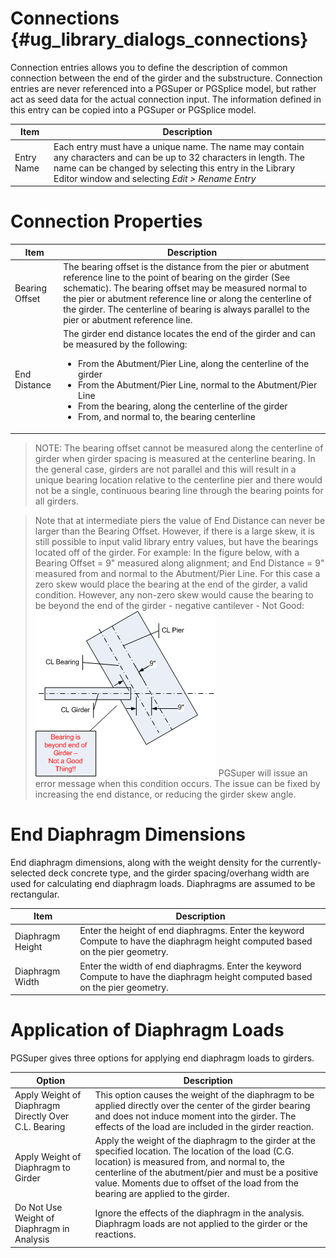 Connections {#ug_library_dialogs_connections}
==============================================
Connection entries allows you to define the description of common connection between the end of the girder and the substructure. Connection entries are never referenced into a PGSuper or PGSplice model, but rather act as seed data for the actual connection input. The information defined in this entry can be copied into a PGSuper or PGSplice model.

Item | Description
----|------
Entry Name | Each entry must have a unique name. The name may contain any characters and can be up to 32 characters in length. The name can be changed by selecting this entry in the Library Editor window and selecting *Edit > Rename Entry*

Connection Properties
=====================
Item | Description
----|------
Bearing Offset | The bearing offset is the distance from the pier or abutment reference line to the point of bearing on the girder (See schematic). The bearing offset may be measured normal to the pier or abutment reference line or along the centerline of the girder. The centerline of bearing is always parallel to the pier or abutment reference line.
End Distance | The girder end distance locates the end of the girder and can be measured by the following: <ul><li>From the Abutment/Pier Line, along the centerline of the girder</li><li>From the Abutment/Pier Line, normal to the Abutment/Pier Line</li><li>From the bearing, along the centerline of the girder</li><li>From, and normal to, the bearing centerline</li></ul>

> NOTE: The bearing offset cannot be measured along the centerline of girder when girder spacing is measured at the centerline bearing. In the general case, girders are not parallel and this will result in a unique bearing location relative to the centerline pier and there would not be a single, continuous bearing line through the bearing points for all girders.


> Note that at intermediate piers the value of End Distance can never be larger than the Bearing Offset. However, if there is a large skew, it is still possible to input valid library entry values, but have the bearings located off of the girder. For example: In the figure below, with a Bearing Offset = 9" measured along alignment; and End Distance = 9" measured from and normal to the Abutment/Pier Line. For this case a zero skew would place the bearing at the end of the girder, a valid condition. However, any non-zero skew would cause the bearing to be beyond the end of the girder - negative cantilever - Not Good:
> ![](BearingEndDistanceError.gif)
> PGSuper will issue an error message when this condition occurs. The issue can be fixed by increasing the end distance, or reducing the girder skew angle.


End Diaphragm Dimensions
========================
End diaphragm dimensions, along with the weight density for the currently-selected deck concrete type, and the girder spacing/overhang width are used for calculating end diaphragm loads. Diaphragms are assumed to be rectangular.

Item | Description
----|------
Diaphragm Height | Enter the height of end diaphragms. Enter the keyword Compute to have the diaphragm height computed based on the pier geometry.
Diaphragm Width | Enter the width of end diaphragms. Enter the keyword Compute to have the diaphragm height computed based on the pier geometry.

Application of Diaphragm Loads
================================
PGSuper gives three options for applying end diaphragm loads to girders.

Option | Description
----|------
Apply Weight of Diaphragm Directly Over C.L. Bearing | This option causes the weight of the diaphragm to be applied directly over the center of the girder bearing and does not induce moment into the girder. The effects of the load are included in the girder reaction.
Apply Weight of Diaphragm to Girder | Apply the weight of the diaphragm to the girder at the specified location. The location of the load (C.G. location) is measured from, and normal to, the centerline of the abutment/pier and must be a positive value. Moments due to offset of the load from the bearing are applied to the girder.
Do Not Use Weight of Diaphragm in Analysis | Ignore the effects of the diaphragm in the analysis. Diaphragm loads are not applied to the girder or the reactions.

